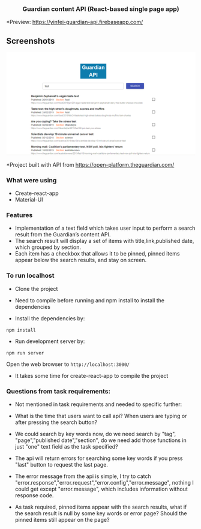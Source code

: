 
<p align="center">
    <h3 align="center">Guardian content API (React-based single page app)<br></h3>
</p>

*Preview: https://yinfei-guardian-api.firebaseapp.com/

## Screenshots
![](guardian_api.PNG)

*Project built with API from https://open-platform.theguardian.com/

### What were using

* Create-react-app
* Material-UI

### Features

* Implementation of a text field which takes user input to perform a search result from the Guardian’s content API. 
* The search result will display a set of items with title,link,published date, which grouped by section.
* Each item has a checkbox that allows it to be pinned, pinned items appear below the search results, and stay on screen.

### To run localhost

* Clone the project 

* Need to compile before running and npm install to install the dependencies

* Install the dependencies by:

```
npm install
```

* Run development server by:

```
npm run server
```

Open the web browser to `http://localhost:3000/`

* It takes some time for create-react-app to compile the project

### Questions from task requirements:

* Not mentioned in task requirements and needed to specific further:

* What is the time that users want to call api? When users are typing or after pressing the search button? 
 
* We could search by key words now, do we need search by "tag", "page","published date","section", 
do we need add those functions in just "one" text field as the task specified?

* The api will return errors for searching some key words if you press "last" button to request the last page.

* The error message from the api is simple, I try to catch "error.response","error.request","error.config","error.message",
nothing I could get except "error.message", which includes information without response code.

* As task required, pinned items appear with the search results, what if the search result is null by some key words or
error page? Should the pinned items still appear on the page?





